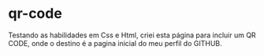 # qr-code
Testando as habilidades em Css e Html, criei esta página para incluir um QR CODE, onde o destino é a pagina inicial do meu perfil do GITHUB.

